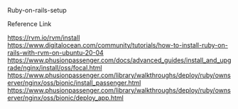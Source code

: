 Ruby-on-rails-setup


Reference Link 

https://rvm.io/rvm/install
https://www.digitalocean.com/community/tutorials/how-to-install-ruby-on-rails-with-rvm-on-ubuntu-20-04
https://www.phusionpassenger.com/docs/advanced_guides/install_and_upgrade/nginx/install/oss/focal.html
https://www.phusionpassenger.com/library/walkthroughs/deploy/ruby/ownserver/nginx/oss/bionic/install_passenger.html
https://www.phusionpassenger.com/library/walkthroughs/deploy/ruby/ownserver/nginx/oss/bionic/deploy_app.html






